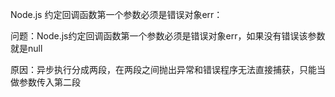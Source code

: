 Node.js 约定回调函数第一个参数必须是错误对象err：

问题：Node.js约定回调函数第一个参数必须是错误对象err，如果没有错误该参数就是null

原因：异步执行分成两段，在两段之间抛出异常和错误程序无法直接捕获，只能当做参数传入第二段



